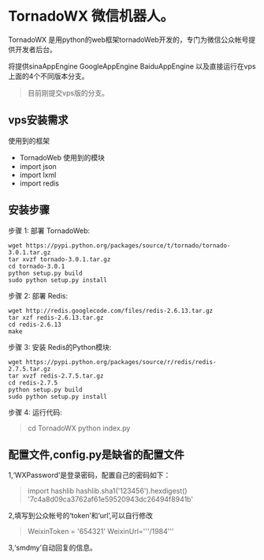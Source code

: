 # TornadoWX   微信机器人。

TornadoWX 是用python的web框架tornadoWeb开发的，专门为微信公众帐号提供开发者后台。

将提供sinaAppEngine GoogleAppEngine BaiduAppEngine 以及直接运行在vps上面的4个不同版本分支。

>目前刚提交vps版的分支。


## vps安装需求
使用到的框架
* TornadoWeb
使用到的模块
* import json
* import lxml
* import redis


## 安装步骤
步骤 1: 部署 TornadoWeb:

	wget https://pypi.python.org/packages/source/t/tornado/tornado-3.0.1.tar.gz
	tar xvzf tornado-3.0.1.tar.gz
	cd tornado-3.0.1
	python setup.py build
	sudo python setup.py install

步骤 2: 部署 Redis:

	wget http://redis.googlecode.com/files/redis-2.6.13.tar.gz
	tar xzf redis-2.6.13.tar.gz
	cd redis-2.6.13
	make
    
步骤 3: 安装 Redis的Python模块:

	wget https://pypi.python.org/packages/source/r/redis/redis-2.7.5.tar.gz
	tar xvzf redis-2.7.5.tar.gz
	cd redis-2.7.5
	python setup.py build
	sudo python setup.py install

步骤 4: 运行代码:
>cd TornadoWX
>python index.py

## 配置文件,config.py是缺省的配置文件


1,‘WXPassword’是登录密码，配置自己的密码如下：

>import hashlib
>hashlib.sha1('123456').hexdigest()
>'7c4a8d09ca3762af61e59520943dc26494f8941b'

2,填写到公众帐号的‘token’和‘url’,可以自行修改

>WeixinToken = '654321'
>WeixinUrl='''/1984'''

3,‘smdmy’自动回复的信息。
